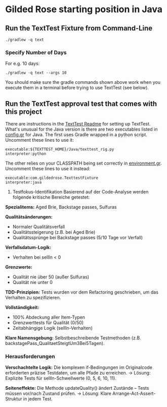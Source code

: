# Gilded Rose starting position in Java

## Run the TextTest Fixture from Command-Line

```
./gradlew -q text
```

### Specify Number of Days

For e.g. 10 days:

```
./gradlew -q text --args 10
```

You should make sure the gradle commands shown above work when you execute them in a terminal before trying to use TextTest (see below).


## Run the TextTest approval test that comes with this project

There are instructions in the [TextTest Readme](../texttests/README.md) for setting up TextTest. What's unusual for the Java version is there are two executables listed in [config.gr](../texttests/config.gr) for Java. The first uses Gradle wrapped in a python script. Uncomment these lines to use it:

    executable:${TEXTTEST_HOME}/Java/texttest_rig.py
    interpreter:python

The other relies on your CLASSPATH being set correctly in [environment.gr](../texttests/environment.gr). Uncomment these lines to use it instead:

    executable:com.gildedrose.TexttestFixture
    interpreter:java



1. Testfokus-Identifikation
Basierend auf der Code-Analyse werden folgende kritische Bereiche getestet:

**Spezialitems:** Aged Brie, Backstage passes, Sulfuras

**Qualitätsänderungen:**

* Normaler Qualitätsverfall
* Qualitätssteigerung (z.B. bei Aged Brie)
* Qualitätssprünge bei Backstage passes (5/10 Tage vor Verfall)

**Verfallsdatum-Logik:**

* Verhalten bei sellIn < 0

**Grenzwerte:**

* Qualität nie über 50 (außer Sulfuras)
* Qualität nie unter 0

**TDD-Prinzipien:** Tests wurden vor dem Refactoring geschrieben, um das Verhalten zu spezifizieren.

**Vollständigkeit:**

* 100% Abdeckung aller Item-Typen
* Grenzwerttests für Qualität (0/50)
* Zeitabhängige Logik (sellIn-Verhalten)

**Klare Namensgebung:** Selbstbeschreibende Testmethoden (z.B. backstagePass_QualitaetSteigtUm3Bei5Tagen).

### Herausforderungen

**Verschachtelte Logik:**
Die komplexen if-Bedingungen im Originalcode erforderten präzise Testdaten, um alle Pfade zu erreichen.
-> Lösung: Explizite Tests für sellIn-Schwellwerte (0, 5, 6, 10, 11).

**Seiteneffekte:**
Die Methode updateQuality() ändert Zustände – Tests müssen vor/nach Zustand prüfen.
-> Lösung: Klare Arrange-Act-Assert-Struktur in jedem Test.
